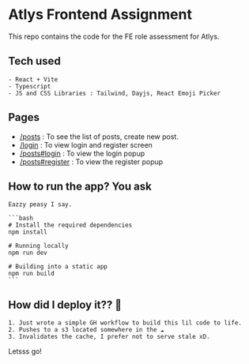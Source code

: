 # Atlys Frontend Assignment
This repo contains the code for the FE role assessment for Atlys.


## Tech used
    - React + Vite
    - Typescript 
    - JS and CSS Libraries : Tailwind, Dayjs, React Emoji Picker

## Pages
 - [/posts](https://atlys.piyusharyan.xyz/posts) : To see the list of posts, create new post.
 - [/login](https://atlys.piyusharyan.xyz/login) : To view login and register screen
 - [/posts#login](https://atlys.piyusharyan.xyz/posts#login) : To view the login popup 
 - [/posts#register](https://atlys.piyusharyan.xyz/posts#register) : To view the register popup 

## How to run the app? You ask
    Eazzy peasy I say.
    
    ```bash
    # Install the required dependencies 
    npm install

    # Running locally 
    npm run dev

    # Building into a static app 
    npm run build 
    ```
## How did I deploy it?? 🧐
    1. Just wrote a simple GH workflow to build this lil code to life. 
    2. Pushes to a s3 located somewhere in the ☁️
    3. Invalidates the cache, I prefer not to serve stale xD.


Letsss go!
